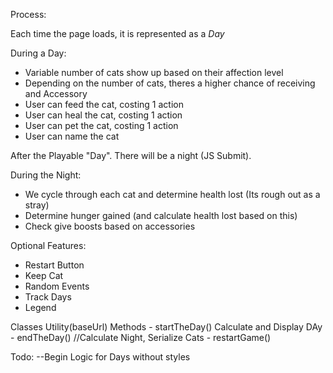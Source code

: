 Process: 

Each time the page loads, it is represented as a *Day*

During a Day:
- Variable number of cats show up based on their affection level
- Depending on the number of cats, theres a higher chance of receiving and Accessory
- User can feed the cat, costing 1 action
- User can heal the cat, costing 1 action
- User can pet the cat, costing 1 action
- User can name the cat


After the Playable "Day". There will be a night (JS Submit).

During the Night:
- We cycle through each cat and determine health lost (Its rough out as a stray)
- Determine hunger gained (and calculate health lost based on this)
- Check give boosts based on accessories


Optional Features:
- Restart Button
- Keep Cat
- Random Events
- Track Days
- Legend


Classes
Utility(baseUrl)
  Methods
    - startTheDay() Calculate and Display DAy
    - endTheDay() //Calculate Night, Serialize Cats
    - restartGame()

Todo: 
--Begin Logic for Days without styles

